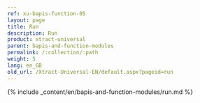 ```yaml
---
ref: xu-bapis-function-05
layout: page
title: Run
description: Run
product: xtract-universal
parent: bapis-and-function-modules
permalink: /:collection/:path
weight: 5
lang: en_GB
old_url: /Xtract-Universal-EN/default.aspx?pageid=run
---
```

{% include _content/en/bapis-and-function-modules/run.md %}